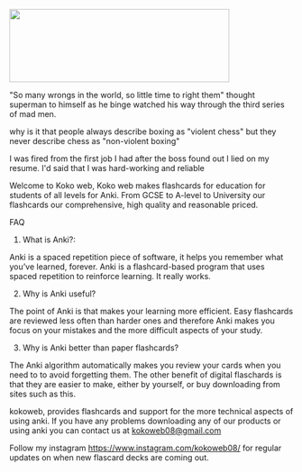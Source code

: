 [<img align="center" width="390" height="130" src="https://i.imgur.com/HlpOH0C.jpg">](https://payhip.com/marksteadman)

"So many wrongs in the world, so little time to right them" thought superman to himself as he binge watched his way through the third series of mad men.

why is it that people always describe boxing as "violent chess" but they never describe chess as "non-violent boxing"

I was fired from the first job I had after the boss found out I lied on my resume. I'd said that I was hard-working and reliable



Welcome to Koko web, Koko web makes flashcards for education for students of all levels for Anki. From GCSE to A-level to University our flashcards our comprehensive, high quality and reasonable priced.

FAQ

1. What is Anki?:

Anki is a spaced repetition piece of software, it helps you remember what you’ve learned, forever. Anki is a flashcard-based program that uses spaced repetition to reinforce learning. It really works.

2. Why is Anki useful?

The point of Anki is that makes your learning more efficient. Easy flashcards are reviewed less often than harder ones and therefore Anki makes you focus on your mistakes and the more difficult aspects of your study.

3. Why is Anki better than paper flashcards?

The Anki algorithm automatically makes you review your cards when you need to to avoid forgetting them. The other benefit of digital flaschards is that they are easier to make, either by yourself, or buy downloading from sites such as this.

kokoweb, provides flashcards and support for the more technical aspects of using anki. If you have any problems downloading any of our products or using anki you can contact us at kokoweb08@gmail.com

Follow my instagram https://www.instagram.com/kokoweb08/ for regular updates on when new flascard decks are coming out.


